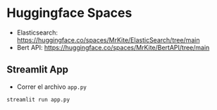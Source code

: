 # Huggingface Spaces

- Elasticsearch: https://huggingface.co/spaces/MrKite/ElasticSearch/tree/main
- Bert API: https://huggingface.co/spaces/MrKite/BertAPI/tree/main

## Streamlit App

- Correr el archivo `app.py`

```bash
streamlit run app.py
```